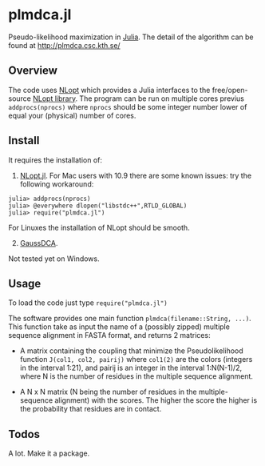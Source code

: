 plmdca.jl
========

Pseudo-likelihood maximization in [Julia](http://julialang.org). The
detail of the algorithm can be found at http://plmdca.csc.kth.se/

Overview
--------
The code uses [NLopt](https://github.com/JuliaOpt/NLopt.jl) which
provides a Julia interfaces to the free/open-source [NLopt
library](http://http://ab-initio.mit.edu/wiki/index.php/NLopt). The
program can be run on multiple cores previus ``addprocs(nprocs)``
where ``nprocs`` should be some integer number lower of equal your
(physical) number of cores.

Install
-------

It requires the installation of:
   
1. [NLopt.jl](https://github.com/JuliaOpt/NLopt.jl). For Mac users with 10.9
   there are some known issues: try the following workaround:
```
julia> addprocs(nprocs)
julia> @everywhere dlopen("libstdc++",RTLD_GLOBAL)
julia> require("plmdca.jl")
```    
For Linuxes the installation of NLopt should be smooth.

2. [GaussDCA](https://github.com/carlobaldassi/GaussDCA.jl).

Not tested yet on Windows.

Usage
----
To load the code just type `require("plmdca.jl")`

The software provides one main function `plmdca(filename::String,
...)`. This function take as input the name of a (possibly zipped)
multiple sequence alignment in FASTA format, and returns 2 matrices:

* A matrix containing the coupling that minimize the Pseudolikelihood
function `J(col1, col2, pairij)` where `col1(2)` are the colors
(integers in the interval 1:21), and pairij is an integer in the
interval 1:N(N-1)/2, where N is the number of residues in the multiple
sequence alignment.

* A N x N matrix (N being the number of residues in the
  multiple-sequence alignment) with the scores. The higher the score
  the higher is the probability that residues are in contact.

Todos
-----
A lot. Make it a package.

